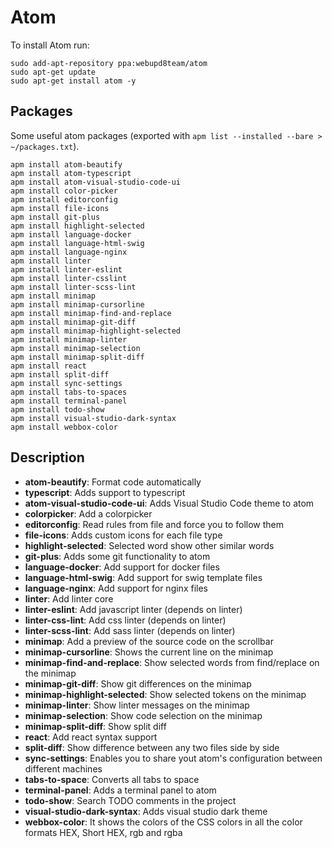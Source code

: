 # Atom

To install Atom run:

```
sudo add-apt-repository ppa:webupd8team/atom
sudo apt-get update
sudo apt-get install atom -y
```

## Packages

Some useful atom packages (exported with `apm list --installed --bare > ~/packages.txt`).

```
apm install atom-beautify
apm install atom-typescript
apm install atom-visual-studio-code-ui
apm install color-picker
apm install editorconfig
apm install file-icons
apm install git-plus
apm install highlight-selected
apm install language-docker
apm install language-html-swig
apm install language-nginx
apm install linter
apm install linter-eslint
apm install linter-csslint
apm install linter-scss-lint
apm install minimap
apm install minimap-cursorline
apm install minimap-find-and-replace
apm install minimap-git-diff
apm install minimap-highlight-selected
apm install minimap-linter
apm install minimap-selection
apm install minimap-split-diff
apm install react
apm install split-diff
apm install sync-settings
apm install tabs-to-spaces
apm install terminal-panel
apm install todo-show
apm install visual-studio-dark-syntax
apm install webbox-color
```

## Description
 - **atom-beautify**:  Format code automatically
 - **typescript**: Adds support to typescript
 - **atom-visual-studio-code-ui**: Adds Visual Studio Code theme to atom
 - **colorpicker**: Add a colorpicker
 - **editorconfig**: Read rules from file and force you to follow them
 - **file-icons**: Adds custom icons for each file type
 - **highlight-selected**: Selected word show other similar words
 - **git-plus**: Adds some git functionality to atom
 - **language-docker**: Add support for docker files
 - **language-html-swig**: Add support for swig template files
 - **language-nginx**: Add support for nginx files
 - **linter**: Add linter core
 - **linter-eslint**: Add javascript linter (depends on linter) 
 - **linter-css-lint**:  Add css linter (depends on linter)
 - **linter-scss-lint**: Add sass linter (depends on linter)
 - **minimap**: Add a preview of the source code on the scrollbar
 - **minimap-cursorline**: Shows the current line on the minimap 
 - **minimap-find-and-replace**: Show selected words from find/replace on the minimap
 - **minimap-git-diff**: Show git differences on the minimap
 - **minimap-highlight-selected**: Show selected tokens on the minimap
 - **minimap-linter**: Show linter messages on the minimap
 - **minimap-selection**: Show code selection on the minimap
 - **minimap-split-diff**: Show split diff 
 - **react**: Add react syntax support
 - **split-diff**: Show difference between any two files side by side
 - **sync-settings**: Enables you to share yout atom's configuration between different machines
 - **tabs-to-space**: Converts all tabs to space
 - **terminal-panel**: Adds a terminal panel to atom
 - **todo-show**: Search TODO comments in the project
 - **visual-studio-dark-syntax**: Adds visual studio dark theme
 - **webbox-color**: It shows the colors of the CSS colors in all the color formats HEX, Short HEX, rgb and rgba